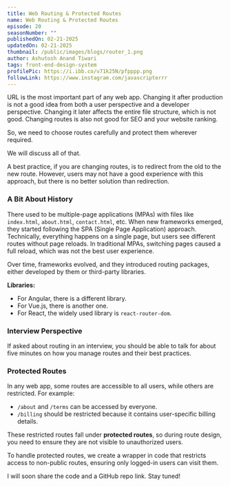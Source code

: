 ```yaml
---
title: Web Routing & Protected Routes
name: Web Routing & Protected Routes
episode: 20
seasonNumber: ""
publishedOn: 02-21-2025
updatedOn: 02-21-2025
thumbnail: /public/images/blogs/router_1.png
author: Ashutosh Anand Tiwari
tags: front-end-design-system
profilePic: https://i.ibb.co/v71k25N/pfpppp.png
followLink: https://www.instagram.com/javascripterrr
---
```

URL is the most important part of any web app. Changing it after production is not a good idea from both a user perspective and a developer perspective. Changing it later affects the entire file structure, which is not good. Changing routes is also not good for SEO and your website ranking.

So, we need to choose routes carefully and protect them wherever required.

We will discuss all of that.

A best practice, if you are changing routes, is to redirect from the old to the new route. However, users may not have a good experience with this approach, but there is no better solution than redirection.

### A Bit About History

There used to be multiple-page applications (MPAs) with files like `index.html`, `about.html`, `contact.html`, etc. When new frameworks emerged, they started following the SPA (Single Page Application) approach. Technically, everything happens on a single page, but users see different routes without page reloads. In traditional MPAs, switching pages caused a full reload, which was not the best user experience.

Over time, frameworks evolved, and they introduced routing packages, either developed by them or third-party libraries.

**Libraries:**

- For Angular, there is a different library.
- For Vue.js, there is another one.
- For React, the widely used library is `react-router-dom`.

### Interview Perspective

If asked about routing in an interview, you should be able to talk for about five minutes on how you manage routes and their best practices.

### Protected Routes

In any web app, some routes are accessible to all users, while others are restricted. For example:

- `/about` and `/terms` can be accessed by everyone.
- `/billing` should be restricted because it contains user-specific billing details.

These restricted routes fall under **protected routes**, so during route design, you need to ensure they are not visible to unauthorized users.

To handle protected routes, we create a wrapper in code that restricts access to non-public routes, ensuring only logged-in users can visit them.

I will soon share the code and a GitHub repo link. Stay tuned!
